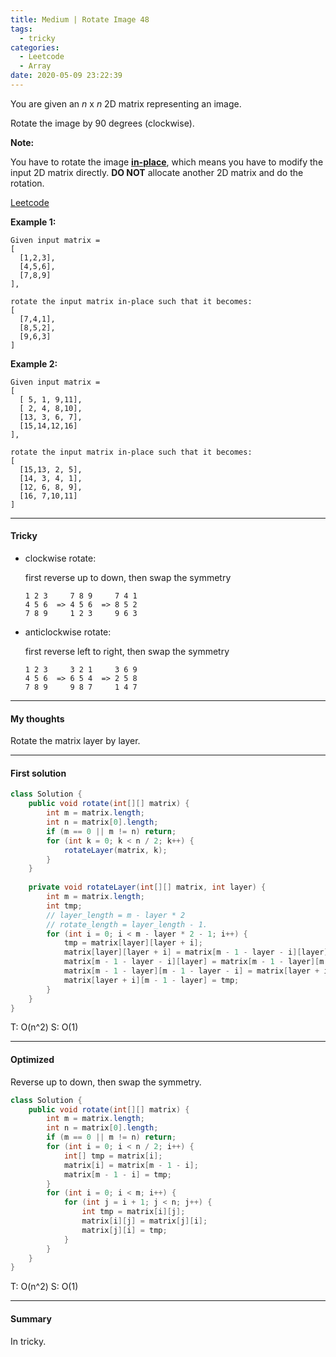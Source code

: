 ```yaml
---
title: Medium | Rotate Image 48
tags:
  - tricky
categories:
  - Leetcode
  - Array
date: 2020-05-09 23:22:39
---
```


You are given an *n* x *n* 2D matrix representing an image.

Rotate the image by 90 degrees (clockwise).

**Note:**

You have to rotate the image [**in-place**](https://en.wikipedia.org/wiki/In-place_algorithm), which means you have to modify the input 2D matrix directly. **DO NOT** allocate another 2D matrix and do the rotation.

[Leetcode](https://leetcode.com/problems/rotate-image/)

<!--more-->

**Example 1:**

```
Given input matrix = 
[
  [1,2,3],
  [4,5,6],
  [7,8,9]
],

rotate the input matrix in-place such that it becomes:
[
  [7,4,1],
  [8,5,2],
  [9,6,3]
]
```

**Example 2:**

```
Given input matrix =
[
  [ 5, 1, 9,11],
  [ 2, 4, 8,10],
  [13, 3, 6, 7],
  [15,14,12,16]
], 

rotate the input matrix in-place such that it becomes:
[
  [15,13, 2, 5],
  [14, 3, 4, 1],
  [12, 6, 8, 9],
  [16, 7,10,11]
]
```

---

#### Tricky 

* clockwise rotate:

  first reverse up to down, then swap the symmetry 

  ```
  1 2 3     7 8 9     7 4 1
  4 5 6  => 4 5 6  => 8 5 2
  7 8 9     1 2 3     9 6 3
  ```

* anticlockwise rotate:

  first reverse left to right, then swap the symmetry

  ```
  1 2 3     3 2 1     3 6 9
  4 5 6  => 6 5 4  => 2 5 8
  7 8 9     9 8 7     1 4 7
  ```

---

#### My thoughts 

Rotate the matrix layer by layer.

---

#### First solution 

```java
class Solution {
    public void rotate(int[][] matrix) {
        int m = matrix.length;
        int n = matrix[0].length;
        if (m == 0 || m != n) return;
        for (int k = 0; k < n / 2; k++) {
            rotateLayer(matrix, k);
        }
    }
    
    private void rotateLayer(int[][] matrix, int layer) {
        int m = matrix.length;
        int tmp;
        // layer_length = m - layer * 2
        // rotate_length = layer_length - 1.
        for (int i = 0; i < m - layer * 2 - 1; i++) {
            tmp = matrix[layer][layer + i];
            matrix[layer][layer + i] = matrix[m - 1 - layer - i][layer];
            matrix[m - 1 - layer - i][layer] = matrix[m - 1 - layer][m - 1 - layer - i];
            matrix[m - 1 - layer][m - 1 - layer - i] = matrix[layer + i][m - 1 - layer];
            matrix[layer + i][m - 1 - layer] = tmp;
        }
    }
}
```

T: O(n^2) 		S: O(1)

---

#### Optimized

Reverse up to down, then swap the symmetry.

```java
class Solution {
    public void rotate(int[][] matrix) {
        int m = matrix.length;
        int n = matrix[0].length;
        if (m == 0 || m != n) return;
        for (int i = 0; i < n / 2; i++) {
            int[] tmp = matrix[i];
            matrix[i] = matrix[m - 1 - i];
            matrix[m - 1 - i] = tmp;
        }
        for (int i = 0; i < m; i++) {
            for (int j = i + 1; j < n; j++) {
                int tmp = matrix[i][j];
                matrix[i][j] = matrix[j][i];
                matrix[j][i] = tmp;
            }
        }
    }
}
```

T: O(n^2)		S: O(1)

---

#### Summary 

In tricky.